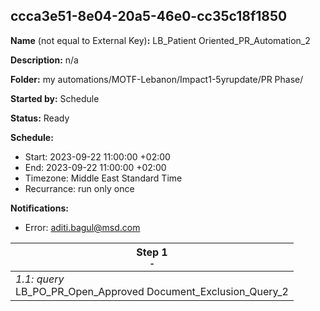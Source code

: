 ## ccca3e51-8e04-20a5-46e0-cc35c18f1850

**Name** (not equal to External Key)**:** LB_Patient Oriented_PR_Automation_2

**Description:** n/a

**Folder:** my automations/MOTF-Lebanon/Impact1-5yrupdate/PR Phase/

**Started by:** Schedule

**Status:** Ready

**Schedule:**

* Start: 2023-09-22 11:00:00 +02:00
* End: 2023-09-22 11:00:00 +02:00
* Timezone: Middle East Standard Time
* Recurrance: run only once

**Notifications:**

* Error: aditi.bagul@msd.com

| Step 1<br>_<small>-</small>_ |
| --- |
| _1.1: query_<br>LB_PO_PR_Open_Approved Document_Exclusion_Query_2 |
